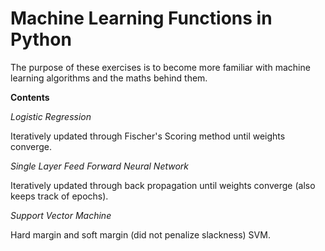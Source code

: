 # Machine Learning Functions in Python

The purpose of these exercises is to become more familiar with machine learning algorithms and the maths behind them. 

**Contents**

*Logistic Regression*

Iteratively updated through Fischer's Scoring method until weights converge. 

*Single Layer Feed Forward Neural Network* 

Iteratively updated through back propagation until weights converge (also keeps track of epochs). 

*Support Vector Machine* 

Hard margin and soft margin (did not penalize slackness) SVM. 

